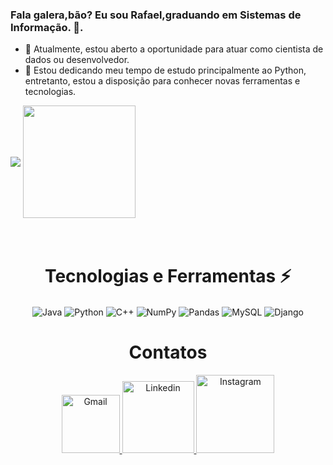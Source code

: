 ### Fala galera,bão? Eu sou Rafael,graduando em Sistemas de Informação. 👋.

- 🔭 Atualmente, estou aberto a oportunidade para atuar como cientista de dados ou desenvolvedor.
- 🌱 Estou dedicando meu tempo de estudo principalmente ao Python, entretanto, estou a disposição para conhecer novas ferramentas e tecnologias.

<div style="display: inline_block">
  
  <img align="center" src="https://github-readme-stats.vercel.app/api?username=Rafadrodrigues&theme=midnight-purple&_icons=true" />

  <img align="center" height="180em" src="https://github-readme-stats.vercel.app/api/top-langs/?username=Rafadrodrigues&layout=compact&langs_count=16&theme=midnight-purple" />

</div>
<br>

<div  align="center"> 
  <div style="display: inline_block"><br>
    <h1 align="center">Tecnologias e Ferramentas ⚡</h1>
      <img align="center" alt="Java" src="https://img.shields.io/badge/java-%23ED8B00.svg?style=for-the-badge&logo=openjdk&logoColor=white" />
      <img align="center" alt="Python" src="https://img.shields.io/badge/python-3670A0?style=for-the-badge&logo=python&logoColor=ffdd54" />
      <img align="center" alt="C++" src="https://img.shields.io/badge/c++-%2300599C.svg?style=for-the-badge&logo=c%2B%2B&logoColor=white" />
      <img align="center" alt="NumPy" src="https://img.shields.io/badge/numpy-%23013243.svg?style=for-the-badge&logo=numpy&logoColor=white" />
      <img align="center" alt="Pandas" src="https://img.shields.io/badge/pandas-%23150458.svg?style=for-the-badge&logo=pandas&logoColor=white" />
      <img align="center" alt="MySQL" src="https://img.shields.io/badge/mysql-%2300f.svg?style=for-the-badge&logo=mysql&logoColor=white" />
      <img align="center"alt="Django" src="https://img.shields.io/badge/django-%23092E20.svg?style=for-the-badge&logo=django&logoColor=white" />
   </div>
    
  <h1 align="center">Contatos</h1>
    <a href = "mailto: rafarodrigues919@gmail.com">
      <img width="93" alt="Gmail" src="https://img.shields.io/badge/Gmail-D14836?style=for-the-badge&logo=gmail&logoColor=white">
    </a>
    <a href = "https://www.linkedin.com/in/rafael-rodrigues-469b0b239/">
      <img width="115" alt="Linkedin" src="https://img.shields.io/badge/linkedin-%230077B5.svg?style=for-the-badge&logo=linkedin&logoColor=white">
    </a>
    <a href = "https://www.instagram.com/rodrigues.rafa_/">
      <img width="125" alt="Instagram" src="https://img.shields.io/badge/Instagram-%23E4405F.svg?style=for-the-badge&logo=Instagram&logoColor=white">
    </a>

<!--
Here are some ideas to get you started:

- 🔭 I’m currently looking for a job ...
- 🌱 I’m currently learning Python...
- 👯 I’m looking to collaborate on ...
- 🤔 I’m looking for help with ...
- 💬 Ask me about ...
- 📫 How to reach me: ...
- 😄 Pronouns: ...
- ⚡ Fun fact: ...
-->
